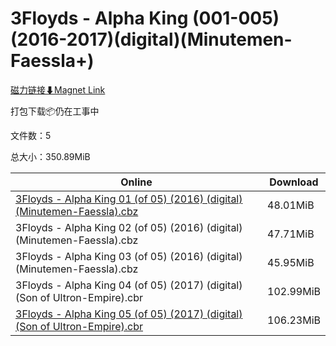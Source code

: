 # 3Floyds - Alpha King (001-005)(2016-2017)(digital)(Minutemen-Faessla+)

[磁力链接⬇Magnet Link](magnet:?xt=urn:btih:606cd862d72097940ad41570412f80cd859cedaf&dn=3Floyds%20-%20Alpha%20King%20%28001-005%29%282016-2017%29%28digital%29%28Minutemen-Faessla%2B%29)

打包下载📦仍在工事中

文件数：5

总大小：350.89MiB

Online | Download
--- | ---
[3Floyds - Alpha King 01 (of 05) (2016) (digital) (Minutemen-Faessla).cbz](https://github.com/alicewish/markdown/blob/master/comic/3Floyds-Alpha-King-01-of-05-2016-digital-Minutemen-Faessla-cbz.md) | 48.01MiB
3Floyds - Alpha King 02 (of 05) (2016) (digital) (Minutemen-Faessla).cbz | 47.71MiB
3Floyds - Alpha King 03 (of 05) (2016) (digital) (Minutemen-Faessla).cbz | 45.95MiB
3Floyds - Alpha King 04 (of 05) (2017) (digital) (Son of Ultron-Empire).cbr | 102.99MiB
[3Floyds - Alpha King 05 (of 05) (2017) (digital) (Son of Ultron-Empire).cbr](https://github.com/alicewish/markdown/blob/master/comic/3Floyds-Alpha-King-05-of-05-2017-digital-Son-of-Ultron-Empire-cbr.md) | 106.23MiB